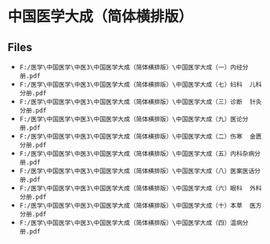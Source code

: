 # 中国医学大成（简体横排版）

## Files

- `F:/医学\中国医学\中医3\中国医学大成（简体横排版）\中国医学大成（一）内经分册.pdf`
- `F:/医学\中国医学\中医3\中国医学大成（简体横排版）\中国医学大成（七）妇科  儿科分册.pdf`
- `F:/医学\中国医学\中医3\中国医学大成（简体横排版）\中国医学大成（三）诊断  针灸分册.pdf`
- `F:/医学\中国医学\中医3\中国医学大成（简体横排版）\中国医学大成（九）医论分册.pdf`
- `F:/医学\中国医学\中医3\中国医学大成（简体横排版）\中国医学大成（二）伤寒  金匮分册.pdf`
- `F:/医学\中国医学\中医3\中国医学大成（简体横排版）\中国医学大成（五）内科杂病分册.pdf`
- `F:/医学\中国医学\中医3\中国医学大成（简体横排版）\中国医学大成（八）医案医话分册.pdf`
- `F:/医学\中国医学\中医3\中国医学大成（简体横排版）\中国医学大成（六）眼科  外科分册.pdf`
- `F:/医学\中国医学\中医3\中国医学大成（简体横排版）\中国医学大成（十）本草  医方分册.pdf`
- `F:/医学\中国医学\中医3\中国医学大成（简体横排版）\中国医学大成（四）温病分册.pdf`
